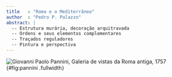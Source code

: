 ```yaml
---
title   : "Roma e o Mediterrâneo"
author  : "Pedro P. Palazzo"
abstract: |
  -- Estrutura murária, decoração arquitravada
  -- Ordens e seus elementos complementares
  -- Traçados reguladores
  -- Pintura e perspectiva
---
```


![Giovanni Paolo Pannini, Galeria de vistas da Roma antiga, 1757
](https://upload.wikimedia.org/wikipedia/commons/thumb/e/e6/Giovanni_Paolo_Panini_%E2%80%93_Ancient_Rome.jpg/994px-Giovanni_Paolo_Panini_%E2%80%93_Ancient_Rome.jpg){#fig:pannini .fullwidth}
